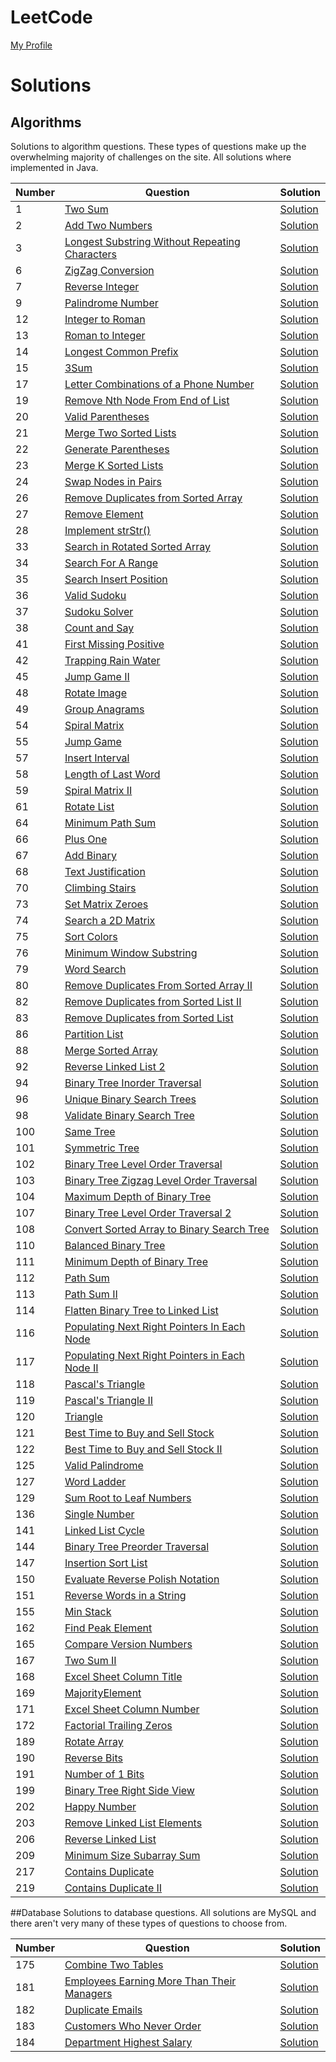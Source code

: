 # LeetCode
[My Profile](https://leetcode.com/jsbradley523/)

# Solutions

## Algorithms
Solutions to algorithm questions. These types of questions make up the overwhelming majority of challenges on the site. All solutions where implemented in Java.

| Number | Question | Solution |
|--------|----------|----------|
| 1 | [Two Sum](https://leetcode.com/problems/two-sum/) | [Solution](./src/main/java/jamison/bradley/leet/code/questions/algorithms/TwoSum.java) |
| 2 | [Add Two Numbers](https://leetcode.com/problems/add-two-numbers/) | [Solution](./src/main/java/jamison/bradley/leet/code/questions/algorithms/AddTwoNumbers.java) |
| 3 | [Longest Substring Without Repeating Characters](https://leetcode.com/problems/longest-substring-without-repeating-characters/) | [Solution](./src/main/java/jamison/bradley/leet/code/questions/algorithms/LongestSubstringWithoutRepeatingCharacters.java) |
| 6 | [ZigZag Conversion](https://leetcode.com/problems/zigzag-conversion/) | [Solution](./src/main/java/jamison/bradley/leet/code/questions/algorithms/ZigZagConversion.java) |
| 7 | [Reverse Integer](https://leetcode.com/problems/reverse-integer/) | [Solution](./src/main/java/jamison/bradley/leet/code/questions/algorithms/ReverseInteger.java) |
| 9 | [Palindrome Number](https://leetcode.com/problems/palindrome-number/) | [Solution](./src/main/java/jamison/bradley/leet/code/questions/algorithms/PalindromeNumber.java) |
| 12 | [Integer to Roman](https://leetcode.com/problems/integer-to-roman/) | [Solution](./src/main/java/jamison/bradley/leet/code/questions/algorithms/IntegerToRoman.java) |
| 13 | [Roman to Integer](https://leetcode.com/problems/roman-to-integer/) | [Solution](./src/main/java/jamison/bradley/leet/code/questions/algorithms/RomanToInteger.java) |
| 14 | [Longest Common Prefix](https://leetcode.com/problems/longest-common-prefix/) | [Solution](./src/main/java/jamison/bradley/leet/code/questions/algorithms/LongestCommonPrefix.java) |
| 15 | [3Sum](https://leetcode.com/problems/3sum/) | [Solution](./src/main/java/jamison/bradley/leet/code/questions/algorithms/ThreeSum.java) |
| 17 | [Letter Combinations of a Phone Number](https://leetcode.com/problems/letter-combinations-of-a-phone-number/) | [Solution](./src/main/java/jamison/bradley/leet/code/questions/algorithms/LetterCombinationsOfAPhoneNumber.java) |
| 19 | [Remove Nth Node From End of List](https://leetcode.com/problems/remove-nth-node-from-end-of-list/) | [Solution](./src/main/java/jamison/bradley/leet/code/questions/algorithms/RemoveNthNodeFromEndOfList.java) |
| 20 | [Valid Parentheses](https://leetcode.com/problems/valid-parentheses/) | [Solution](./src/main/java/jamison/bradley/leet/code/questions/algorithms/ValidParentheses.java) |
| 21 | [Merge Two Sorted Lists](https://leetcode.com/problems/merge-two-sorted-lists/) | [Solution](./src/main/java/jamison/bradley/leet/code/questions/algorithms/MergeTwoSortedLists.java) |
| 22 | [Generate Parentheses](https://leetcode.com/problems/generate-parentheses/) | [Solution](./src/main/java/jamison/bradley/leet/code/questions/algorithms/GenerateParentheses.java) |
| 23 | [Merge K Sorted Lists](https://leetcode.com/problems/merge-k-sorted-lists/) | [Solution](./src/main/java/jamison/bradley/leet/code/questions/algorithms/MergeKSortedLists.java) |
| 24 | [Swap Nodes in Pairs](https://leetcode.com/problems/swap-nodes-in-pairs/) | [Solution](./src/main/java/jamison/bradley/leet/code/questions/algorithms/SwapNodesInPairs.java) |
| 26 | [Remove Duplicates from Sorted Array](https://leetcode.com/problems/remove-duplicates-from-sorted-array/) | [Solution](/src/main/java/jamison/bradley/leet/code/questions/algorithms/RemoveDuplicatesFromSortedArray.java) |
| 27 | [Remove Element](https://leetcode.com/problems/remove-element/) | [Solution](./src/main/java/jamison/bradley/leet/code/questions/algorithms/RemoveElement.java) |
| 28 | [Implement strStr()](https://leetcode.com/problems/implement-strstr/) | [Solution](./src/main/java/jamison/bradley/leet/code/questions/algorithms/ImplementStrStr.java) |
| 33 | [Search in Rotated Sorted Array](https://leetcode.com/problems/search-in-rotated-sorted-array/) | [Solution](./src/main/java/jamison/bradley/leet/code/questions/algorithms/SearchInRotatedSortedArray.java) |
| 34 | [Search For A Range](https://leetcode.com/problems/search-for-a-range/) | [Solution](./src/main/java/jamison/bradley/leet/code/questions/algorithms/SearchForARange.java) |
| 35 | [Search Insert Position](https://leetcode.com/problems/search-insert-position/) | [Solution](./src/main/java/jamison/bradley/leet/code/questions/algorithms/SearchInsertPosition.java) |
| 36 | [Valid Sudoku](https://leetcode.com/problems/valid-sudoku/) | [Solution](./src/main/java/jamison/bradley/leet/code/questions/algorithms/ValidSudoku.java) |
| 37 | [Sudoku Solver](https://leetcode.com/problems/sudoku-solver/) | [Solution](./src/main/java/jamison/bradley/leet/code/questions/algorithms/SudokuSolver.java) |
| 38 | [Count and Say](https://leetcode.com/problems/count-and-say/) | [Solution](./src/main/java/jamison/bradley/leet/code/questions/algorithms/CountAndSay.java) |
| 41 | [First Missing Positive](https://leetcode.com/problems/first-missing-positive/) | [Solution](./src/main/java/jamison/bradley/leet/code/questions/algorithms/FirstMissingPositive.java) |
| 42 | [Trapping Rain Water](https://leetcode.com/problems/trapping-rain-water/) | [Solution](./src/main/java/jamison/bradley/leet/code/questions/algorithms/TrappingRainWater.java) |
| 45 | [Jump Game II](https://leetcode.com/problems/jump-game-ii/) | [Solution](./src/main/java/jamison/bradley/leet/code/questions/algorithms/JumpGame2.java) |
| 48 | [Rotate Image](https://leetcode.com/problems/rotate-image/) | [Solution](./src/main/java/jamison/bradley/leet/code/questions/algorithms/RotateImage.java) |
| 49 | [Group Anagrams](https://leetcode.com/problems/anagrams/) | [Solution](./src/main/java/jamison/bradley/leet/code/questions/algorithms/GroupAnagrams.java) |
| 54 | [Spiral Matrix](https://leetcode.com/problems/spiral-matrix/) | [Solution](./src/main/java/jamison/bradley/leet/code/questions/algorithms/SpiralMatrix.java) |
| 55 | [Jump Game](https://leetcode.com/problems/jump-game/) | [Solution](./src/main/java/jamison/bradley/leet/code/questions/algorithms/JumpGame.java) |
| 57 | [Insert Interval](https://leetcode.com/problems/insert-interval/) | [Solution](./src/main/java/jamison/bradley/leet/code/questions/algorithms/InsertInterval.java) |
| 58 | [Length of Last Word](https://leetcode.com/problems/length-of-last-word/) | [Solution](./src/main/java/jamison/bradley/leet/code/questions/algorithms/LengthOfLastWord.java) |
| 59 | [Spiral Matrix II](https://leetcode.com/problems/spiral-matrix-ii/) | [Solution](./src/main/java/jamison/bradley/leet/code/questions/algorithms/SpiralMatrix2.java) |
| 61 | [Rotate List](https://leetcode.com/problems/rotate-list/) | [Solution](./src/main/java/jamison/bradley/leet/code/questions/algorithms/RotateList.java) |
| 64 | [Minimum Path Sum](https://leetcode.com/problems/minimum-path-sum/) | [Solution](./src/main/java/jamison/bradley/leet/code/questions/algorithms/MinimumPathSum.java) |
| 66 | [Plus One](https://leetcode.com/problems/plus-one/) | [Solution](./src/main/java/jamison/bradley/leet/code/questions/algorithms/PlusOne.java) |
| 67 | [Add Binary](https://leetcode.com/problems/add-binary/) | [Solution](./src/main/java/jamison/bradley/leet/code/questions/algorithms/AddBinary.java) |
| 68 | [Text Justification](https://leetcode.com/problems/text-justification/) | [Solution](./src/main/java/jamison/bradley/leet/code/questions/algorithms/TextJustification.java) |
| 70 | [Climbing Stairs](https://leetcode.com/problems/climbing-stairs/) | [Solution](./src/main/java/jamison/bradley/leet/code/questions/algorithms/ClimbingStairs.java) |
| 73 | [Set Matrix Zeroes](https://leetcode.com/problems/set-matrix-zeroes/) | [Solution](./src/main/java/jamison/bradley/leet/code/questions/algorithms/SetMatrixZeroes.java) | 
| 74 | [Search a 2D Matrix](https://leetcode.com/problems/search-a-2d-matrix/) | [Solution](./src/main/java/jamison/bradley/leet/code/questions/algorithms/SearchA2DMatrix.java) |
| 75 | [Sort Colors](https://leetcode.com/problems/sort-colors/) | [Solution](./src/main/java/jamison/bradley/leet/code/questions/algorithms/SortColors.java) |
| 76 | [Minimum Window Substring](https://leetcode.com/problems/minimum-window-substring/) | [Solution](./src/main/java/jamison/bradley/leet/code/questions/algorithms/MinimumWindowSubstring.java) |
| 79 | [Word Search](https://leetcode.com/problems/word-search/) | [Solution](./src/main/java/jamison/bradley/leet/code/questions/algorithms/WordSearch.java) |
| 80 | [Remove Duplicates From Sorted Array II](https://leetcode.com/problems/remove-duplicates-from-sorted-array-ii/) | [Solution](./src/main/java/jamison/bradley/leet/code/questions/algorithms/RemoveDuplicatesFromSortedArray2.java) |
| 82 | [Remove Duplicates from Sorted List II](https://leetcode.com/problems/remove-duplicates-from-sorted-list-ii/) | [Solution](./src/main/java/jamison/bradley/leet/code/questions/algorithms/RemoveDuplicatesFromSortedList2.java) |
| 83 | [Remove Duplicates from Sorted List](https://leetcode.com/problems/remove-duplicates-from-sorted-list/) | [Solution](./src/main/java/jamison/bradley/leet/code/questions/algorithms/RemoveDuplicatesFromSortedList.java) |
| 86 | [Partition List](https://leetcode.com/problems/partition-list/) | [Solution](./src/main/java/jamison/bradley/leet/code/questions/algorithms/PartitionList.java) |
| 88 | [Merge Sorted Array](https://leetcode.com/problems/merge-sorted-array/) | [Solution](./src/main/java/jamison/bradley/leet/code/questions/algorithms/MergeSortedArray.java) |
| 92 | [Reverse Linked List 2](https://leetcode.com/problems/reverse-linked-list-ii/) | [Solution](./src/main/java/jamison/bradley/leet/code/questions/algorithms/ReverseLinkedList2.java) |
| 94 | [Binary Tree Inorder Traversal](https://leetcode.com/problems/binary-tree-inorder-traversal/) | [Solution](./src/main/java/jamison/bradley/leet/code/questions/algorithms/BinaryTreeInorderTraversal.java) |
| 96 | [Unique Binary Search Trees](https://leetcode.com/problems/unique-binary-search-trees/) | [Solution](./src/main/java/jamison/bradley/leet/code/questions/algorithms/UniqueBinarySearchTrees.java) | 
| 98 | [Validate Binary Search Tree](https://leetcode.com/problems/validate-binary-search-tree/) | [Solution](./src/main/java/jamison/bradley/leet/code/questions/algorithms/ValidateBinarySearchTree.java) |
| 100 | [Same Tree](https://leetcode.com/problems/same-tree/) | [Solution](./src/main/java/jamison/bradley/leet/code/questions/algorithms/SameTree.java) |
| 101 | [Symmetric Tree](https://leetcode.com/problems/symmetric-tree/) | [Solution](./src/main/java/jamison/bradley/leet/code/questions/algorithms/SymmetricTree.java) |
| 102 | [Binary Tree Level Order Traversal](https://leetcode.com/problems/binary-tree-level-order-traversal/) | [Solution](./src/main/java/jamison/bradley/leet/code/questions/algorithms/BinaryTreeLevelOrderTraversal.java) |
| 103 | [Binary Tree Zigzag Level Order Traversal](https://leetcode.com/problems/binary-tree-zigzag-level-order-traversal/) | [Solution](./src/main/java/jamison/bradley/leet/code/questions/algorithms/BinaryTreeZigzagLevelOrderTraversal.java) |
| 104 | [Maximum Depth of Binary Tree](https://leetcode.com/problems/maximum-depth-of-binary-tree/) | [Solution](./src/main/java/jamison/bradley/leet/code/questions/algorithms/MaximumDepthOfBinaryTree.java) |
| 107 | [Binary Tree Level Order Traversal 2](https://leetcode.com/problems/binary-tree-level-order-traversal-ii/) | [Solution](./src/main/java/jamison/bradley/leet/code/questions/algorithms/BinaryTreeLevelOrderTraversal2.java) |
| 108 | [Convert Sorted Array to Binary Search Tree](https://leetcode.com/problems/convert-sorted-array-to-binary-search-tree/) | [Solution](./src/main/java/jamison/bradley/leet/code/questions/algorithms/ConvertSortedArrayToBinarySearchTree.java) |
| 110 | [Balanced Binary Tree](https://leetcode.com/problems/balanced-binary-tree/) | [Solution](./src/main/java/jamison/bradley/leet/code/questions/algorithms/BalancedBinaryTree.java) |
| 111 | [Minimum Depth of Binary Tree](https://leetcode.com/problems/minimum-depth-of-binary-tree/) | [Solution](./src/main/java/jamison/bradley/leet/code/questions/algorithms/MinimumDepthOfBinaryTree.java) |
| 112 | [Path Sum](https://leetcode.com/problems/path-sum/) | [Solution](./src/main/java/jamison/bradley/leet/code/questions/algorithms/PathSum.java) |
| 113 | [Path Sum II](https://leetcode.com/problems/path-sum-ii/) | [Solution](./src/main/java/jamison/bradley/leet/code/questions/algorithms/PathSum2.java) |
| 114 | [Flatten Binary Tree to Linked List](https://leetcode.com/problems/flatten-binary-tree-to-linked-list/) | [Solution](./src/main/java/jamison/bradley/leet/code/questions/algorithms/FlattenBinaryTreeToLinkedList.java) |
| 116 | [Populating Next Right Pointers In Each Node](https://leetcode.com/problems/populating-next-right-pointers-in-each-node/) | [Solution](./src/main/java/jamison/bradley/leet/code/questions/algorithms/PopulatingNextRightPointersInEachNode.java) |
| 117 | [Populating Next Right Pointers in Each Node II](https://leetcode.com/problems/populating-next-right-pointers-in-each-node-ii/) | [Solution](./src/main/java/jamison/bradley/leet/code/questions/algorithms/PopulatingNextRightPointersInEachNode2.java) | 
| 118 | [Pascal's Triangle](https://leetcode.com/problems/pascals-triangle/) | [Solution](./src/main/java/jamison/bradley/leet/code/questions/algorithms/PascalsTriangle.java) |
| 119 | [Pascal's Triangle II](https://leetcode.com/problems/pascals-triangle-ii/) | [Solution](./src/main/java/jamison/bradley/leet/code/questions/algorithms/PascalsTriangle2.java) |
| 120 | [Triangle](https://leetcode.com/problems/triangle/) | [Solution](./src/main/java/jamison/bradley/leet/code/questions/algorithms/Triangle.java) |
| 121 | [Best Time to Buy and Sell Stock](https://leetcode.com/problems/best-time-to-buy-and-sell-stock/) | [Solution](./src/main/java/jamison/bradley/leet/code/questions/algorithms/BestTimeToBuyAndSellStock.java) |
| 122 | [Best Time to Buy and Sell Stock II](https://leetcode.com/problems/best-time-to-buy-and-sell-stock-ii/) | [Solution](./src/main/java/jamison/bradley/leet/code/questions/algorithms/BestTimeToBuyAndSellStock2.java) |
| 125 | [Valid Palindrome](https://leetcode.com/problems/valid-palindrome/) | [Solution](./src/main/java/jamison/bradley/leet/code/questions/algorithms/ValidPalindrome.java) |
| 127 | [Word Ladder](https://leetcode.com/problems/word-ladder/) | [Solution](./src/main/java/jamison/bradley/leet/code/questions/algorithms/WordLadder.java) |
| 129 | [Sum Root to Leaf Numbers](https://leetcode.com/problems/sum-root-to-leaf-numbers/) | [Solution](./src/main/java/jamison/bradley/leet/code/questions/algorithms/SumRootToLeafNumbers.java) |
| 136 | [Single Number](https://leetcode.com/problems/single-number/) | [Solution](./src/main/java/jamison/bradley/leet/code/questions/algorithms/SingleNumber.java) |
| 141 | [Linked List Cycle](https://leetcode.com/problems/linked-list-cycle/) | [Solution](./src/main/java/jamison/bradley/leet/code/questions/algorithms/LinkedListCycle.java) |
| 144 | [Binary Tree Preorder Traversal](https://leetcode.com/problems/binary-tree-preorder-traversal/) | [Solution](./src/main/java/jamison/bradley/leet/code/questions/algorithms/BinaryTreePreorderTraversal.java) |
| 147 | [Insertion Sort List](https://leetcode.com/problems/insertion-sort-list/) | [Solution](./src/main/java/jamison/bradley/leet/code/questions/algorithms/InsertionSortList.java) |
| 150 | [Evaluate Reverse Polish Notation](https://leetcode.com/problems/evaluate-reverse-polish-notation/) | [Solution](./src/main/java/jamison/bradley/leet/code/questions/algorithms/EvaluateReversePolishNotation.java) |
| 151 | [Reverse Words in a String](https://leetcode.com/problems/reverse-words-in-a-string/) | [Solution](./src/main/java/jamison/bradley/leet/code/questions/algorithms/ReverseWordsInAString.java) |
| 155 | [Min Stack](https://leetcode.com/problems/min-stack/) | [Solution](./src/main/java/jamison/bradley/leet/code/questions/algorithms/MinStack.java) |
| 162 | [Find Peak Element](https://leetcode.com/problems/find-peak-element/) | [Solution](./src/main/java/jamison/bradley/leet/code/questions/algorithms/FindPeakElement.java) |
| 165 | [Compare Version Numbers](https://leetcode.com/problems/compare-version-numbers/) | [Solution](./src/main/java/jamison/bradley/leet/code/questions/algorithms/CompareVersionNumbers.java) |
| 167 | [Two Sum II](https://leetcode.com/problems/two-sum-ii-input-array-is-sorted/) | [Solution](./src/main/java/jamison/bradley/leet/code/questions/algorithms/TwoSum2.java) |
| 168 | [Excel Sheet Column Title](https://leetcode.com/problems/excel-sheet-column-title/) | [Solution](./src/main/java/jamison/bradley/leet/code/questions/algorithms/ExcelSheetColumnTitle.java) |
| 169 | [MajorityElement](https://leetcode.com/problems/majority-element/) | [Solution](./src/main/java/jamison/bradley/leet/code/questions/algorithms/MajorityElement.java) |
| 171 | [Excel Sheet Column Number](https://leetcode.com/problems/excel-sheet-column-number/) | [Solution](./src/main/java/jamison/bradley/leet/code/questions/algorithms/ExcelSheetColumnNumber.java) |
| 172 | [Factorial Trailing Zeros](https://leetcode.com/problems/factorial-trailing-zeroes/) | [Solution](./src/main/java/jamison/bradley/leet/code/questions/algorithms/FactorialTrailingZeros.java) |
| 189 | [Rotate Array](https://leetcode.com/problems/rotate-array/) | [Solution](./src/main/java/jamison/bradley/leet/code/questions/algorithms/RotateArray.java) |
| 190 | [Reverse Bits](https://leetcode.com/problems/reverse-bits/) | [Solution](./src/main/java/jamison/bradley/leet/code/questions/algorithms/ReverseBits.java) |
| 191 | [Number of 1 Bits](https://leetcode.com/problems/number-of-1-bits/) | [Solution](./src/main/java/jamison/bradley/leet/code/questions/algorithms/NumberOfOneBits.java) |
| 199 | [Binary Tree Right Side View](https://leetcode.com/problems/binary-tree-right-side-view/) | [Solution](./src/main/java/jamison/bradley/leet/code/questions/algorithms/BinaryTreeRightSideView.java) |
| 202 | [Happy Number](https://leetcode.com/problems/happy-number/) | [Solution](./src/main/java/jamison/bradley/leet/code/questions/algorithms/HappyNumber.java) |
| 203 | [Remove Linked List Elements](https://leetcode.com/problems/remove-linked-list-elements/) | [Solution](./src/main/java/jamison/bradley/leet/code/questions/algorithms/RemoveLinkedListElement.java) |
| 206 | [Reverse Linked List](https://leetcode.com/problems/reverse-linked-list/) | [Solution](./src/main/java/jamison/bradley/leet/code/questions/algorithms/ReverseLinkedList.java) |
| 209 | [Minimum Size Subarray Sum](https://leetcode.com/problems/minimum-size-subarray-sum/) | [Solution](./src/main/java/jamison/bradley/leet/code/questions/algorithms/MinimumSizeSubarraySum.java) |
| 217 | [Contains Duplicate](https://leetcode.com/problems/contains-duplicate/) | [Solution](./src/main/java/jamison/bradley/leet/code/questions/algorithms/ContainsDuplicate.java) |
| 219 | [Contains Duplicate II](https://leetcode.com/problems/contains-duplicate-ii/) | [Solution](./src/main/java/jamison/bradley/leet/code/questions/algorithms/ContainsDuplicate2.java) |

##Database
Solutions to database questions. All solutions are MySQL and there aren't very many of these types of questions to choose from.

| Number | Question | Solution |
|--------|----------|----------|
| 175 | [Combine Two Tables](https://leetcode.com/problems/combine-two-tables/) | [Solution](./src/main/resources/database/CombineTwoTables.sql) |
| 181 | [Employees Earning More Than Their Managers](https://leetcode.com/problems/employees-earning-more-than-their-managers/) | [Solution](./src/main/resources/database/EmployeesEarningMoreThanTheirManagers.sql) |
| 182 | [Duplicate Emails](https://leetcode.com/problems/duplicate-emails/) | [Solution](./src/main/resources/database/DuplicateEmails.sql) |
| 183 | [Customers Who Never Order](https://leetcode.com/problems/customers-who-never-order/) | [Solution](./src/main/resources/database/CustomersWhoNeverOrder.sql) |
| 184 | [Department Highest Salary](https://leetcode.com/problems/department-highest-salary/) | [Solution](./src/main/resources/database/DepartmentHighestSalary.sql) |